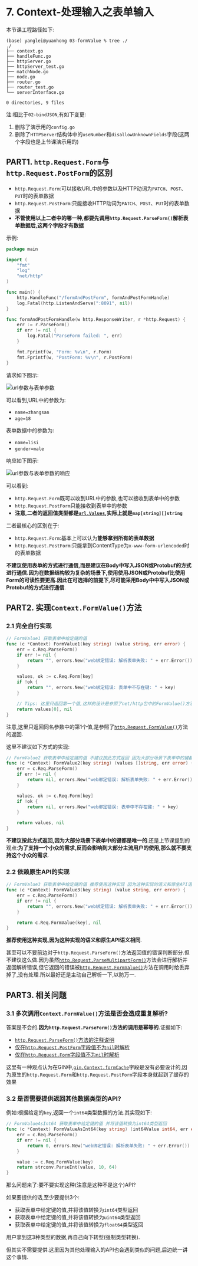 # 7. Context-处理输入之表单输入

本节课工程路径如下:

```
(base) yanglei@yuanhong 03-formValue % tree ./
./
├── context.go
├── handleFunc.go
├── httpServer.go
├── httpServer_test.go
├── matchNode.go
├── node.go
├── router.go
├── router_test.go
└── serverInterface.go

0 directories, 9 files
```

注:相比于`02-bindJSON`,有如下变更:

1. 删除了演示用的`config.go`
2. 删除了`HTTPServer`结构体中的`useNumber`和`disallowUnknownFields`字段(这两个字段也是上节课演示用的)

## PART1. `http.Request.Form`与`http.Request.PostForm`的区别

- `http.Request.Form`:可以接收URL中的参数以及HTTP动词为`PATCH`、`POST`、`PUT`时的表单数据
- `http.Request.PostForm`:只能接收HTTP动词为`PATCH`、`POST`、`PUT`时的表单数据
- **不管使用以上二者中的哪一种,都要先调用`http.Request.ParseForm()`解析表单数据后,这两个字段才有数据**

示例:

```go
package main

import (
	"fmt"
	"log"
	"net/http"
)

func main() {
	http.HandleFunc("/formAndPostForm", formAndPostFormHandle)
	log.Fatal(http.ListenAndServe(":8091", nil))
}

func formAndPostFormHandle(w http.ResponseWriter, r *http.Request) {
	err := r.ParseForm()
	if err != nil {
		log.Fatal("ParseForm failed: ", err)
	}

	fmt.Fprintf(w, "Form: %v\n", r.Form)
	fmt.Fprintf(w, "PostForm: %v\n", r.PostForm)
}
```

请求如下图示:

![url参数与表单参数](../img/Web框架之Context与AOP方案/7.Context-处理输入之表单输入/url参数与表单参数.png)

可以看到,URL中的参数为:

- `name=zhangsan`
- `age=18`

表单数据中的参数为:

- `name=lisi`
- `gender=male`

响应如下图示:

![url参数与表单参数的响应](../img/Web框架之Context与AOP方案/7.Context-处理输入之表单输入/url参数与表单参数的响应.png)

可以看到:

- `http.Request.Form`既可以收到URL中的参数,也可以接收到表单中的参数
- `http.Request.PostForm`只能接收到表单中的参数
- **注意,二者的返回值类型都是[`url.Values`](https://github.com/golang/go/blob/d6ef98b8fa4851f025779ef4ade084d63290de2a/src/net/url/url.go#L886),实际上就是`map[string][]string`**

二者最核心的区别在于:

- `http.Request.Form`:基本上可以认为**能够拿到所有的表单数据**
- `http.Request.PostForm`:只能拿到ContentType为`x-www-form-urlencoded`时的表单数据

**不建议使用表单的方式进行通信,而是建议在Body中写入JSON或Protobuf的方式进行通信.因为在数据结构较为复杂的场景下,使用使用JSON或Protobuf比使用Form的可读性要更高.因此在可选择的前提下,尽可能采用Body中中写入JSON或Protobuf的方式进行通信**.

## PART2. 实现`Context.FormValue()`方法

### 2.1 完全自行实现

```go
// FormValue1 获取表单中给定键的值
func (c *Context) FormValue1(key string) (value string, err error) {
	err = c.Req.ParseForm()
	if err != nil {
		return "", errors.New("web绑定错误: 解析表单失败: " + err.Error())
	}

	values, ok := c.Req.Form[key]
	if !ok {
		return "", errors.New("web绑定错误: 表单中不存在键: " + key)
	}

	// Tips: 这里只返回第一个值,这样的设计是参照了net/http包中的FormValue()方法
	return values[0], nil
}
```

注意,这里只返回同名参数中的第1个值,是参照了[`http.Request.FormValue()`](https://github.com/golang/go/blob/master/src/net/http/request.go#L1378)方法的返回.

这里不建议如下方式的实现:

```go
// FormValue2 获取表单中给定键的值 不建议按此方式返回 因为大部分场景下表单中的键都是唯一的
func (c *Context) FormValue2(key string) (values []string, err error) {
	err = c.Req.ParseForm()
	if err != nil {
		return nil, errors.New("web绑定错误: 解析表单失败: " + err.Error())
	}

	values, ok := c.Req.Form[key]
	if !ok {
		return nil, errors.New("web绑定错误: 表单中不存在键: " + key)
	}

	return values, nil
}
```

**不建议按此方式返回,因为大部分场景下表单中的键都是唯一的**.还是上节课提到的观点:**为了支持一个小众的需求,反而会影响到大部分主流用户的使用,那么就不要支持这个小众的需求**.

### 2.2 依赖原生API的实现

```go
// FormValue3 获取表单中给定键的值 推荐使用这种实现 因为这种实现的语义和原生API语义相同
func (c *Context) FormValue3(key string) (value string, err error) {
	err = c.Req.ParseForm()
	if err != nil {
		return "", errors.New("web绑定错误: 解析表单失败: " + err.Error())
	}

	return c.Req.FormValue(key), nil
}
```

**推荐使用这种实现,因为这种实现的语义和原生API语义相同**.

甚至可以不要前边对于`http.Request.ParseForm()`方法返回值的错误判断部分.但不建议这么做.因为虽然[`http.Request.ParseMultipartForm()`](https://github.com/golang/go/blob/master/src/net/http/request.go#L1328)方法会进行解析并返回解析错误,但它返回的错误被[`http.Request.FormValue()`](https://github.com/golang/go/blob/master/src/net/http/request.go#L1390)方法在调用时给丢弃掉了,没有处理.所以最好还是主动自己解析一下,以防万一.

## PART3. 相关问题

### 3.1 多次调用`Context.FormValue()`方法是否会造成重复解析?

答案是不会的.**因为`http.Request.ParseForm()`方法的调用是幂等的**.证据如下:

- [`http.Request.ParseForm()`方法的注释说明](https://github.com/golang/go/blob/master/src/net/http/request.go#L1284)
- [仅在`http.Request.PostForm`字段值不为`nil`时解析](https://github.com/golang/go/blob/master/src/net/http/request.go#L1287)
- [仅在`http.Request.Form`字段值不为`nil`时解析](https://github.com/golang/go/blob/master/src/net/http/request.go#L1295)

这里有一种观点认为在GIN中,[`gin.Context.formCache`](https://github.com/gin-gonic/gin/blob/master/context.go#L82)字段是没有必要设计的,因为原生的`http.Request.Form`和`http.Request.PostForm`字段本身就起到了缓存的效果

### 3.2 是否需要提供返回其他数据类型的API?

例如:根据给定的`key`,返回一个`int64`类型数据的方法.其实现如下:

```go
// FormValueAsInt64 获取表单中给定键的值 并将该值转换为int64类型返回
func (c *Context) FormValueAsInt64(key string) (int64Value int64, err error) {
	err = c.Req.ParseForm()
	if err != nil {
		return 0, errors.New("web绑定错误: 解析表单失败: " + err.Error())
	}

	value := c.Req.FormValue(key)
	return strconv.ParseInt(value, 10, 64)
}
```

那么问题来了:要不要实现这种(注意是这种不是这个)API?

如果要提供的话,至少要提供3个:

- 获取表单中给定键的值,并将该值转换为`int64`类型返回
- 获取表单中给定键的值,并将该值转换为`uint64`类型返回
- 获取表单中给定键的值,并将该值转换为`float64`类型返回

用户拿到这3种类型的数据,再自己向下转型(强制类型转换).

但其实不需要提供.这里因为其他处理输入的API也会遇到类似的问题,后边统一讲这个事情.